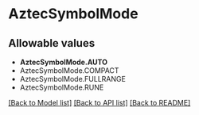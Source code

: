 # AztecSymbolMode


## Allowable values

* **AztecSymbolMode.AUTO**
* AztecSymbolMode.COMPACT
* AztecSymbolMode.FULLRANGE
* AztecSymbolMode.RUNE

[[Back to Model list]](../README.md#documentation-for-models) [[Back to API list]](../README.md#documentation-for-api-endpoints) [[Back to README]](../README.md)
